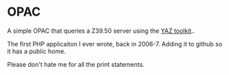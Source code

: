 # OPAC

A simple OPAC that queries a Z39.50 server using the [YAZ toolkit](http://www.php.net/manual/en/book.yaz.php)..

The first PHP applicaiton I ever wrote, back in 2006-7. Adding it to github so it has a public home.

Please don't hate me for all the print statements.
